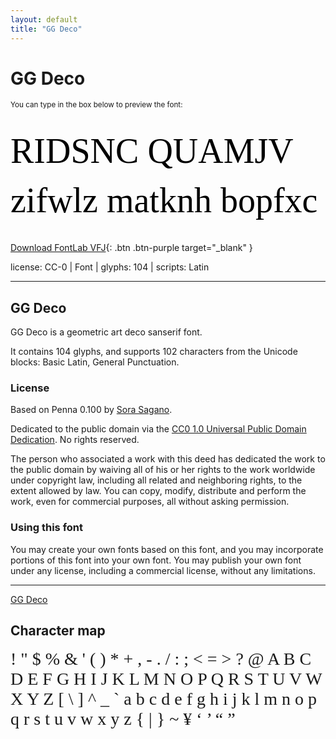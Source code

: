 ```yaml
---
layout: default
title: "GG Deco"
---
```


# GG Deco

<small>You can type in the box below to preview the font:</small>

<div contenteditable="true" style="font-family: 'GG Deco'; font-size: 4em; color:black; margin: 0.5em 0 0.5em 0; line-height: 1.4em;">
RIDSNC QUAMJV zifwlz matknh bopfxc
</div>

[Download FontLab VFJ](https://downgit.github.io/#/home?url=https://github.com/fontlabcom/getgo-fonts/blob/main/getgo-fonts/cc0/deco/deco.vfj){: .btn .btn-purple target="_blank" }

license: CC-0 \| Font \| glyphs: 104 \| scripts: Latin

---

## GG Deco

GG Deco is a geometric art deco sanserif font.

It contains 104 glyphs, and supports 102 characters from the Unicode blocks: Basic Latin, General Punctuation.

### License

Based on Penna 0.100 by [Sora Sagano](http://dotcolon.net/font/penna).

Dedicated to the public domain via the [CC0 1.0 Universal Public Domain Dedication](https://creativecommons.org/publicdomain/zero/1.0/). No rights reserved.

The person who associated a work with this deed has dedicated the work to the public domain by waiving all of his or her rights to the work worldwide under copyright law, including all related and neighboring rights, to the extent allowed by law. You can copy, modify, distribute and perform the work, even for commercial purposes, all without asking permission.

### Using this font

You may create your own fonts based on this font, and you may incorporate portions of this font into your own font. You may publish your own font under any license, including a commercial license, without any limitations.



---


[GG Deco](../illustrations/deco.png)


## Character map

<div style="font-family: 'GG Deco'; font-size: 2em;">
! " $ % & ' ( ) * + , - . / : ; < = > ? @ A B C D E F G H I J K L M N O P Q R S T U V W X Y Z [ \ ] ^ _ ` a b c d e f g h i j k l m n o p q r s t u v w x y z { | } ~ ¥ ‘ ’ “ ”
</div>

